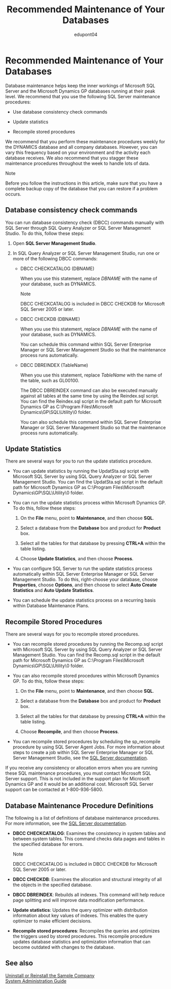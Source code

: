 ﻿---
title: Recommended Maintenance of Your Databases
description: 
ms.date: 10/23/2020
ms.topic: article
ms.prod: dynamics-gp
author: edupont04
ms.author: edupont
---

# Recommended Maintenance of Your Databases

Database maintenance helps keep the inner workings of Microsoft SQL Server and the Microsoft Dynamics GP databases running at their peak level. ​​We recommend that you use the following SQL Server maintenance procedures:

- Use database consistency check commands

- Update statistics

- Recompile stored procedures

We recommend that you perform these maintenance procedures weekly for the DYNAMICS database and all company databases. However, you can vary this frequency based on your environment and the activity each database receives. We also recommend that you stagger these maintenance procedures throughout the week to handle lots of data.

> [!NOTE]
> Before you follow the instructions in this article, make sure that you have a complete backup copy of the database that you can restore if a problem occurs.

## Database consistency check commands

You can run database consistency check (DBCC) commands manually with SQL Server through SQL Query Analyzer or SQL Server Management Studio. To do this, follow these steps:

1. Open **SQL Server Management Studio**.

2. In SQL Query Analyzer or SQL Server Management Studio, run one or more of the following DBCC commands:

    - DBCC CHECKCATALOG (DBNAME)

      When you use this statement, replace *DBNAME* with the name of your database, such as DYNAMICS.
      > [!NOTE]
      > DBCC CHECKCATALOG is included in DBCC CHECKDB for Microsoft SQL Server 2005 or later.

    - DBCC CHECKDB (DBNAME)

      When you use this statement, replace *DBNAME* with the name of your database, such as DYNAMICS.

      You can schedule this command within SQL Server Enterprise Manager or SQL Server Management Studio so that the maintenance process runs automatically.

    - DBCC DBREINDEX (TableName)

      When you use this statement, replace *TableName* with the name of the table, such as GL00100.

      The DBCC DBREINDEX command can also be executed manually against all tables at the same time by using the Reindex.sql script. You can find the Reindex.sql script in the default path for Microsoft Dynamics GP as C:\\Program Files\\Microsoft Dynamics\\GP\\SQL\\Utility\\0 folder.

      You can also schedule this command within SQL Server Enterprise Manager or SQL Server Management Studio so that the maintenance process runs automatically.

## Update Statistics

There are several ways for you to run the update statistics procedure.

- You can update statistics by running the UpdatSta.sql script with Microsoft SQL Server by using SQL Query Analyzer or SQL Server Management Studio. You can find the UpdatSta.sql script in the default path for Microsoft Dynamics GP as C:\\Program Files\\Microsoft Dynamics\\GP\\SQL\\Utility\\0 folder.

- You can run the update statistics process within Microsoft Dynamics GP. To do this, follow these steps:

    1. On the **File** menu, point to **Maintenance**, and then choose **SQL**.

    2. Select a database from the **Database** box and product for **Product** box.

    3. Select all the tables for that database by pressing **CTRL+A** within the table listing.

    4. Choose **Update Statistics**, and then choose **Process**.

- You can configure SQL Server to run the update statistics process automatically within SQL Server Enterprise Manager or SQL Server Management Studio. To do this, right-choose your database, choose **Properties**, choose **Options**, and then choose to select **Auto Create Statistics** and **Auto Update Statistics**.

- You can schedule the update statistics process on a recurring basis within Database Maintenance Plans.

## Recompile Stored Procedures

There are several ways for you to recompile stored procedures.

- You can recompile stored procedures by running the Recomp.sql script with Microsoft SQL Server by using SQL Query Analyzer or SQL Server Management Studio. You can find the Recomp.sql script in the default path for Microsoft Dynamics GP as C:\\Program Files\\Microsoft Dynamics\\GP\\SQL\\Utility\\0 folder.

- You can also recompile stored procedures within Microsoft Dynamics GP. To do this, follow these steps:

    1. On the **File** menu, point to **Maintenance**, and then choose **SQL**.

    2. Select a database from the **Database** box and product for **Product** box.

    3. Select all the tables for that database by pressing **CTRL+A** within the table listing.

    4. Choose **Recompile**, and then choose **Process**.

- You can recompile stored procedures by scheduling the sp\_recompile procedure by using SQL Server Agent Jobs. For more information about steps to create a job within SQL Server Enterprise Manager or SQL Server Management Studio, see the [SQL Server documentation](/sql/).

If you receive any consistency or allocation errors when you are running these SQL maintenance procedures, you must contact Microsoft SQL Server support. This is not included in the support plan for Microsoft Dynamics GP and it would be an additional cost. Microsoft SQL Server support can be contacted at 1-800-936-5800.

## Database Maintenance Procedure Definitions

The following is a list of definitions of database maintenance procedures. For more information, see the [SQL Server documentation](/sql/).

- **DBCC CHECKCATALOG**: Examines the consistency in system tables and between system tables. This command checks data pages and tables in the specified database for errors.

    > [!NOTE]
    > DBCC CHECKCATALOG is included in DBCC CHECKDB for Microsoft SQL Server 2005 or later.

- **DBCC CHECKDB**: Examines the allocation and structural integrity of all the objects in the specified database.

- **DBCC DBREINDEX**: Rebuilds all indexes. This command will help reduce page splitting and will improve data modification performance.

- **Update statistics**: Updates the query optimizer with distribution information about key values of indexes. This enables the query optimizer to make efficient decisions.

- **Recompile stored procedures**: Recompiles the queries and optimizes the triggers used by stored procedures. This recompile procedure updates database statistics and optimization information that can become outdated with changes to the database.

## See also

[Uninstall or Reinstall the Sample Company](uninstall-or-reinstall-sample-company.md)  
[System Administration Guide](systemadminguide.md)  
